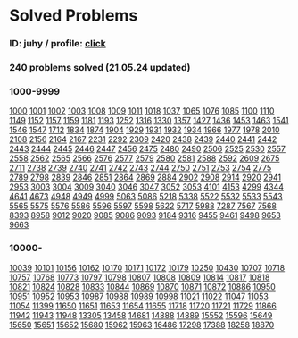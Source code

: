 # Solved Problems

### ID: juhy / profile: [click](https://www.acmicpc.net/user/juhy)

### **240 problems solved (21.05.24 updated)**

### **1000-9999**

[1000](https://www.acmicpc.net/problem/1000) [1001](https://www.acmicpc.net/problem/1001) [1002](https://www.acmicpc.net/problem/1002) [1003](https://www.acmicpc.net/problem/1003) [1008](https://www.acmicpc.net/problem/1008) [1009](https://www.acmicpc.net/problem/1009) [1011](https://www.acmicpc.net/problem/1011) [1018](https://www.acmicpc.net/problem/1018) [1037](https://www.acmicpc.net/problem/1037) [1065](https://www.acmicpc.net/problem/1065) [1076](https://www.acmicpc.net/problem/1076) [1085](https://www.acmicpc.net/problem/1085) [1100](https://www.acmicpc.net/problem/1100) [1110](https://www.acmicpc.net/problem/1110) [1149](https://www.acmicpc.net/problem/1149) [1152](https://www.acmicpc.net/problem/1152) [1157](https://www.acmicpc.net/problem/1157) [1159](https://www.acmicpc.net/problem/1159) [1181](https://www.acmicpc.net/problem/1181) [1193](https://www.acmicpc.net/problem/1193) [1252](https://www.acmicpc.net/problem/1252) [1316](https://www.acmicpc.net/problem/1316) [1330](https://www.acmicpc.net/problem/1330) [1357](https://www.acmicpc.net/problem/1357) [1427](https://www.acmicpc.net/problem/1427) [1436](https://www.acmicpc.net/problem/1436) [1453](https://www.acmicpc.net/problem/1453) [1463](https://www.acmicpc.net/problem/1463) [1541](https://www.acmicpc.net/problem/1541) [1546](https://www.acmicpc.net/problem/1546) [1547](https://www.acmicpc.net/problem/1547) [1712](https://www.acmicpc.net/problem/1712) [1834](https://www.acmicpc.net/problem/1834) [1874](https://www.acmicpc.net/problem/1874) [1904](https://www.acmicpc.net/problem/1904) [1929](https://www.acmicpc.net/problem/1929) [1931](https://www.acmicpc.net/problem/1931) [1932](https://www.acmicpc.net/problem/1932) [1934](https://www.acmicpc.net/problem/1934) [1966](https://www.acmicpc.net/problem/1966) [1977](https://www.acmicpc.net/problem/1977) [1978](https://www.acmicpc.net/problem/1978) [2010](https://www.acmicpc.net/problem/2010) [2108](https://www.acmicpc.net/problem/2108) [2156](https://www.acmicpc.net/problem/2156) [2164](https://www.acmicpc.net/problem/2164) [2167](https://www.acmicpc.net/problem/2167) [2231](https://www.acmicpc.net/problem/2231) [2292](https://www.acmicpc.net/problem/2292) [2309](https://www.acmicpc.net/problem/2309) [2420](https://www.acmicpc.net/problem/2420) [2438](https://www.acmicpc.net/problem/2438) [2439](https://www.acmicpc.net/problem/2439) [2440](https://www.acmicpc.net/problem/2440) [2441](https://www.acmicpc.net/problem/2441) [2442](https://www.acmicpc.net/problem/2442) [2443](https://www.acmicpc.net/problem/2443) [2444](https://www.acmicpc.net/problem/2444) [2445](https://www.acmicpc.net/problem/2445) [2446](https://www.acmicpc.net/problem/2446) [2447](https://www.acmicpc.net/problem/2447) [2456](https://www.acmicpc.net/problem/2456) [2475](https://www.acmicpc.net/problem/2475) [2480](https://www.acmicpc.net/problem/2480) [2490](https://www.acmicpc.net/problem/2490) [2506](https://www.acmicpc.net/problem/2506) [2525](https://www.acmicpc.net/problem/2525) [2530](https://www.acmicpc.net/problem/2530) [2557](https://www.acmicpc.net/problem/2557) [2558](https://www.acmicpc.net/problem/2558) [2562](https://www.acmicpc.net/problem/2562) [2565](https://www.acmicpc.net/problem/2565) [2566](https://www.acmicpc.net/problem/2566) [2576](https://www.acmicpc.net/problem/2576) [2577](https://www.acmicpc.net/problem/2577) [2579](https://www.acmicpc.net/problem/2579) [2580](https://www.acmicpc.net/problem/2580) [2581](https://www.acmicpc.net/problem/2581) [2588](https://www.acmicpc.net/problem/2588) [2592](https://www.acmicpc.net/problem/2592) [2609](https://www.acmicpc.net/problem/2609) [2675](https://www.acmicpc.net/problem/2675) [2711](https://www.acmicpc.net/problem/2711) [2738](https://www.acmicpc.net/problem/2738) [2739](https://www.acmicpc.net/problem/2739) [2740](https://www.acmicpc.net/problem/2740) [2741](https://www.acmicpc.net/problem/2741) [2742](https://www.acmicpc.net/problem/2742) [2743](https://www.acmicpc.net/problem/2743) [2744](https://www.acmicpc.net/problem/2744) [2750](https://www.acmicpc.net/problem/2750) [2751](https://www.acmicpc.net/problem/2751) [2753](https://www.acmicpc.net/problem/2753) [2754](https://www.acmicpc.net/problem/2754) [2775](https://www.acmicpc.net/problem/2775) [2789](https://www.acmicpc.net/problem/2789) [2798](https://www.acmicpc.net/problem/2798) [2839](https://www.acmicpc.net/problem/2839) [2846](https://www.acmicpc.net/problem/2846) [2851](https://www.acmicpc.net/problem/2851) [2864](https://www.acmicpc.net/problem/2864) [2869](https://www.acmicpc.net/problem/2869) [2884](https://www.acmicpc.net/problem/2884) [2902](https://www.acmicpc.net/problem/2902) [2908](https://www.acmicpc.net/problem/2908) [2914](https://www.acmicpc.net/problem/2914) [2920](https://www.acmicpc.net/problem/2920) [2941](https://www.acmicpc.net/problem/2941) [2953](https://www.acmicpc.net/problem/2953) [3003](https://www.acmicpc.net/problem/3003) [3004](https://www.acmicpc.net/problem/3004) [3009](https://www.acmicpc.net/problem/3009) [3040](https://www.acmicpc.net/problem/3040) [3046](https://www.acmicpc.net/problem/3046) [3047](https://www.acmicpc.net/problem/3047) [3052](https://www.acmicpc.net/problem/3052) [3053](https://www.acmicpc.net/problem/3053) [4101](https://www.acmicpc.net/problem/4101) [4153](https://www.acmicpc.net/problem/4153) [4299](https://www.acmicpc.net/problem/4299) [4344](https://www.acmicpc.net/problem/4344) [4641](https://www.acmicpc.net/problem/4641) [4673](https://www.acmicpc.net/problem/4673) [4948](https://www.acmicpc.net/problem/4948) [4949](https://www.acmicpc.net/problem/4949) [4999](https://www.acmicpc.net/problem/4999) [5063](https://www.acmicpc.net/problem/5063) [5086](https://www.acmicpc.net/problem/5086) [5218](https://www.acmicpc.net/problem/5218) [5338](https://www.acmicpc.net/problem/5338) [5522](https://www.acmicpc.net/problem/5522) [5532](https://www.acmicpc.net/problem/5532) [5533](https://www.acmicpc.net/problem/5533) [5543](https://www.acmicpc.net/problem/5543) [5565](https://www.acmicpc.net/problem/5565) [5575](https://www.acmicpc.net/problem/5575) [5576](https://www.acmicpc.net/problem/5576) [5586](https://www.acmicpc.net/problem/5586) [5596](https://www.acmicpc.net/problem/5596) [5597](https://www.acmicpc.net/problem/5597) [5598](https://www.acmicpc.net/problem/5598) [5622](https://www.acmicpc.net/problem/5622) [5717](https://www.acmicpc.net/problem/5717) [5988](https://www.acmicpc.net/problem/5988) [7287](https://www.acmicpc.net/problem/7287) [7567](https://www.acmicpc.net/problem/7567) [7568](https://www.acmicpc.net/problem/7568) [8393](https://www.acmicpc.net/problem/8393) [8958](https://www.acmicpc.net/problem/8958) [9012](https://www.acmicpc.net/problem/9012) [9020](https://www.acmicpc.net/problem/9020) [9085](https://www.acmicpc.net/problem/9085) [9086](https://www.acmicpc.net/problem/9086) [9093](https://www.acmicpc.net/problem/9093) [9184](https://www.acmicpc.net/problem/9184) [9316](https://www.acmicpc.net/problem/9316) [9455](https://www.acmicpc.net/problem/9455) [9461](https://www.acmicpc.net/problem/9461) [9498](https://www.acmicpc.net/problem/9498) [9653](https://www.acmicpc.net/problem/9653) [9663](https://www.acmicpc.net/problem/9663)

### **10000-**

[10039](https://www.acmicpc.net/problem/10039) [10101](https://www.acmicpc.net/problem/10101) [10156](https://www.acmicpc.net/problem/10156) [10162](https://www.acmicpc.net/problem/10162) [10170](https://www.acmicpc.net/problem/10170) [10171](https://www.acmicpc.net/problem/10171) [10172](https://www.acmicpc.net/problem/10172) [10179](https://www.acmicpc.net/problem/10179) [10250](https://www.acmicpc.net/problem/10250) [10430](https://www.acmicpc.net/problem/10430) [10707](https://www.acmicpc.net/problem/10707) [10718](https://www.acmicpc.net/problem/10718) [10757](https://www.acmicpc.net/problem/10757) [10768](https://www.acmicpc.net/problem/10768) [10773](https://www.acmicpc.net/problem/10773) [10797](https://www.acmicpc.net/problem/10797) [10798](https://www.acmicpc.net/problem/10798) [10807](https://www.acmicpc.net/problem/10807) [10808](https://www.acmicpc.net/problem/10808) [10809](https://www.acmicpc.net/problem/10809) [10814](https://www.acmicpc.net/problem/10814) [10817](https://www.acmicpc.net/problem/10817) [10818](https://www.acmicpc.net/problem/10818) [10821](https://www.acmicpc.net/problem/10821) [10824](https://www.acmicpc.net/problem/10824) [10828](https://www.acmicpc.net/problem/10828) [10833](https://www.acmicpc.net/problem/10833) [10844](https://www.acmicpc.net/problem/10844) [10869](https://www.acmicpc.net/problem/10869) [10870](https://www.acmicpc.net/problem/10870) [10871](https://www.acmicpc.net/problem/10871) [10872](https://www.acmicpc.net/problem/10872) [10886](https://www.acmicpc.net/problem/10886) [10950](https://www.acmicpc.net/problem/10950) [10951](https://www.acmicpc.net/problem/10951) [10952](https://www.acmicpc.net/problem/10952) [10953](https://www.acmicpc.net/problem/10953) [10987](https://www.acmicpc.net/problem/10987) [10988](https://www.acmicpc.net/problem/10988) [10989](https://www.acmicpc.net/problem/10989) [10998](https://www.acmicpc.net/problem/10998) [11021](https://www.acmicpc.net/problem/11021) [11022](https://www.acmicpc.net/problem/11022) [11047](https://www.acmicpc.net/problem/11047) [11053](https://www.acmicpc.net/problem/11053) [11054](https://www.acmicpc.net/problem/11054) [11399](https://www.acmicpc.net/problem/11399) [11650](https://www.acmicpc.net/problem/11650) [11651](https://www.acmicpc.net/problem/11651) [11653](https://www.acmicpc.net/problem/11653) [11654](https://www.acmicpc.net/problem/11654) [11655](https://www.acmicpc.net/problem/11655) [11718](https://www.acmicpc.net/problem/11718) [11720](https://www.acmicpc.net/problem/11720) [11721](https://www.acmicpc.net/problem/11721) [11729](https://www.acmicpc.net/problem/11729) [11866](https://www.acmicpc.net/problem/11866) [11942](https://www.acmicpc.net/problem/11942) [11943](https://www.acmicpc.net/problem/11943) [11948](https://www.acmicpc.net/problem/11948) [13305](https://www.acmicpc.net/problem/13305) [13458](https://www.acmicpc.net/problem/13458) [14681](https://www.acmicpc.net/problem/14681) [14888](https://www.acmicpc.net/problem/14888) [14889](https://www.acmicpc.net/problem/14889) [15552](https://www.acmicpc.net/problem/15552) [15596](https://www.acmicpc.net/problem/15596) [15649](https://www.acmicpc.net/problem/15649) [15650](https://www.acmicpc.net/problem/15650) [15651](https://www.acmicpc.net/problem/15651) [15652](https://www.acmicpc.net/problem/15652) [15680](https://www.acmicpc.net/problem/15680) [15962](https://www.acmicpc.net/problem/15962) [15963](https://www.acmicpc.net/problem/15963) [16486](https://www.acmicpc.net/problem/16486) [17298](https://www.acmicpc.net/problem/17298) [17388](https://www.acmicpc.net/problem/17388) [18258](https://www.acmicpc.net/problem/18258) [18870](https://www.acmicpc.net/problem/18870)